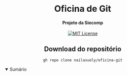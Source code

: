 <h1 align="center">
  <br>
  <br>
  Oficina de Git
  <br>
</h1>
<h4 align="center">Projeto da Siecomp </h4>

<p align="center">
<div align="center">

[![MIT License](https://img.shields.io/badge/license-MIT-blue.svg)](https://github.com/nailasuely/oficina-git/blob/main/LICENSE)

<p align="center">
  
## Download do repositório
```
gh repo clone nailasuely/oficina-git
```

</div>


<details open="open">
<summary>Sumário</summary>
